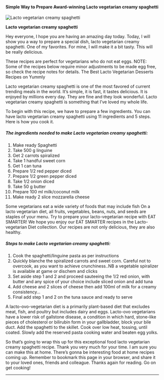             

#### Simple Way to Prepare Award-winning Lacto vegetarian creamy spaghetti

![Lacto vegetarian creamy spaghetti](https://img-global.cpcdn.com/recipes/e2854ac04bc77547/751x532cq70/lacto-vegetarian-creamy-spaghetti-recipe-main-photo.jpg)

**Lacto vegetarian creamy spaghetti**

Hey everyone, I hope you are having an amazing day today. Today, I will show you a way to prepare a special dish, lacto vegetarian creamy spaghetti. One of my favorites. For mine, I will make it a bit tasty. This will be really delicious.

These recipes are perfect for vegetarians who do not eat eggs. NOTE: Some of the recipes below require minor adjustments to be made egg free, so check the recipe notes for details. The Best Lacto Vegetarian Desserts Recipes on Yummly

Lacto vegetarian creamy spaghetti is one of the most favored of current trending meals in the world. It’s simple, it is fast, it tastes delicious. It is enjoyed by millions every day. They are fine and they look wonderful. Lacto vegetarian creamy spaghetti is something that I’ve loved my whole life.

To begin with this recipe, we have to prepare a few ingredients. You can have lacto vegetarian creamy spaghetti using 11 ingredients and 5 steps. Here is how you cook it.

##### The ingredients needed to make Lacto vegetarian creamy spaghetti:

1.  Make ready Spaghetti
2.  Take 500 g linguine
3.  Get 2 carrots spiralized
4.  Take 1 handful sweet corn
5.  Get 1 can tuna
6.  Prepare 1/2 red pepper diced
7.  Prepare 1/2 green pepper diced
8.  Take 1/2 onion diced
9.  Take 50 g butter
10.  Prepare 100 ml milk/coconut milk
11.  Make ready 2 slice mozzarella cheese

Some vegetarians eat a wide variety of foods that may include fish On a lacto vegetarian diet, all fruits, vegetables, beans, nuts, and seeds are staples of your menu. Try to prepare your lacto-vegetarian recipe with EAT SMARTER! We hope you enjoy our EAT SMARTER recipes in the Lacto-vegetarian Diet collection. Our recipes are not only delicious, they are also healthy.

##### Steps to make Lacto vegetarian creamy spaghetti:

1.  Cook the spaghetti/linguine pasta as per instructions
2.  Quickly blanche the spiralized carrots and sweet corn. Careful not to overcook, as you want to achieve crunchiness..NB a vegetable spiralizer is available at game or dischem and clicks
3.  Set aside step 1 and 2 and proceed sauteeing the 1/2 red onion, with butter and any spice of your choice include sliced onion and add tuna
4.  Add cheese and 2 slices of cheese then add 100ml of milk for a creamy consistency…
5.  Final add step 1 and 2 on the tuna sauce and ready to serve

A lacto-ovo-vegetarian diet is a primarily plant-based diet that excludes meat, fish, and poultry but includes dairy and eggs. Lacto-ovo vegetarians have a lower risk of gallstone disease, a condition in which hard, stone-like pieces of cholesterol or bilirubin form in your gallbladder, block your bile duct. Add the spaghetti to the skillet. Cook over low heat, tossing, until coated. Slowly add the reserved pasta cooking water and beaten egg yolks.

So that’s going to wrap this up for this exceptional food lacto vegetarian creamy spaghetti recipe. Thank you very much for your time. I am sure you can make this at home. There’s gonna be interesting food at home recipes coming up. Remember to bookmark this page in your browser, and share it to your loved ones, friends and colleague. Thanks again for reading. Go on get cooking!

* * *